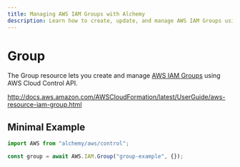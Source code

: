 ```yaml
---
title: Managing AWS IAM Groups with Alchemy
description: Learn how to create, update, and manage AWS IAM Groups using Alchemy Cloud Control.
---
```


# Group

The Group resource lets you create and manage [AWS IAM Groups](https://docs.aws.amazon.com/iam/latest/userguide/) using AWS Cloud Control API.

http://docs.aws.amazon.com/AWSCloudFormation/latest/UserGuide/aws-resource-iam-group.html

## Minimal Example

```ts
import AWS from "alchemy/aws/control";

const group = await AWS.IAM.Group("group-example", {});
```

